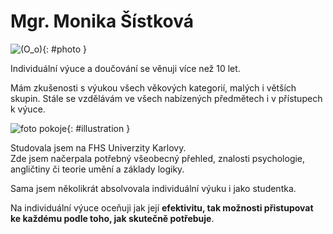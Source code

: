 [//]: # (##NAME## index)
[//]: # (##MENUITEM## O mně)
[//]: # (##DESCRIPTION## angličtina, hra na piano, doučování)
[//]: # (##QUOTE## quotes-index)

# Mgr. Monika Šístková

![(O_o)](/images/lektorkavpraze-photo.png){: #photo }

Individuální výuce a&nbsp;doučování se věnuji více než 10 let.  

Mám zkušenosti s&nbsp;výukou všech věkových kategorií, malých i&nbsp;větších skupin. Stále se vzdělávám ve všech nabízených předmětech i&nbsp;v&nbsp;přístupech k&nbsp;výuce.

![foto pokoje](/images/room.jpg){: #illustration }

Studovala jsem na FHS Univerzity Karlovy.  
Zde jsem načerpala potřebný všeobecný přehled, znalosti psychologie, angličtiny či teorie umění a&nbsp;základy logiky.

Sama jsem několikrát absolvovala individuální výuku i&nbsp;jako studentka.

Na individuální výuce oceňuji jak její **efektivitu, tak možnosti přistupovat ke každému podle toho, jak skutečně potřebuje**.
